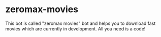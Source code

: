 # zeromax-movies
This bot is called "zeromax movies" bot and helps you to download fast movies which are currently in development. All you need is a code!
